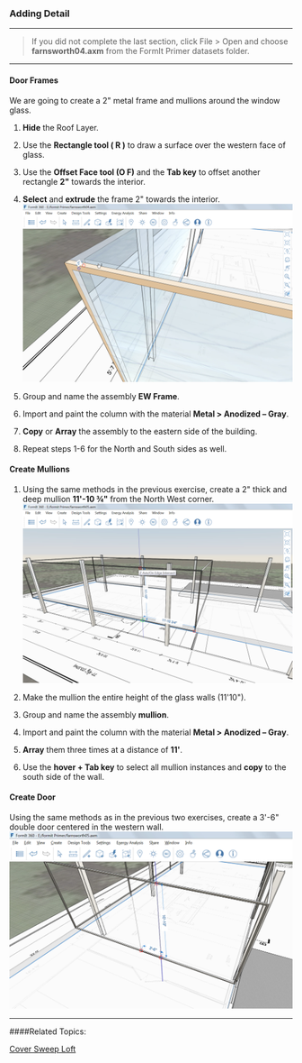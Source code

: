 ### Adding Detail

---

> If you did not complete the last section, click File &gt; Open and choose **farnsworth04.axm** from the FormIt Primer datasets folder.

---

#### Door Frames

We are going to create a 2" metal frame and mullions around the window glass.

1. **Hide** the Roof Layer.

2. Use the **Rectangle tool ( R )** to draw a surface over the western face of glass.

3. Use the **Offset Face tool (O F)** and the **Tab key** to offset another rectangle **2"** towards the interior.

4. **Select** and **extrude** the frame 2" towards the interior. ![](./images/24f63252-b1e6-4071-ba24-961269bf4490.png)

5. Group and name the assembly **EW Frame**.

6. Import and paint the column with the material **Metal &gt; Anodized – Gray**.

7. **Copy** or **Array** the assembly to the eastern side of the building.

8. Repeat steps 1-6 for the North and South sides as well.

#### Create Mullions

1. Using the same methods in the previous exercise, create a 2" thick and deep mullion **11'-10 ¾"** from the North West corner. ![](./images/7657c4da-7a46-4b50-9458-d08286f9efa4.png)

2. Make the mullion the entire height of the glass walls (11'10").

3. Group and name the assembly **mullion**.

4. Import and paint the column with the material **Metal &gt; Anodized – Gray**.

5. **Array** them three times at a distance of **11'**.

6. Use the **hover + Tab key** to select all mullion instances and **copy** to the south side of the wall.

#### Create Door
Using the same methods as in the previous two exercises, create a 3'-6" double door centered in the western wall. ![](./images/a4f7bb20-db89-4638-a3ad-4ae05c63d351.png)

---
####Related Topics:

[Cover Sweep Loft](../tool-library/cover-sweep-loft.md)